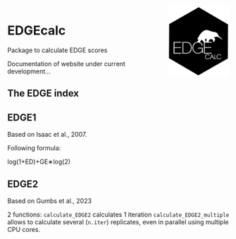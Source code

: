 
<img src="man/figures/EDGEcalc_logo.png" width="140px" align="right"/>

# EDGEcalc

Package to calculate EDGE scores

Documentation of website under current development…

## The EDGE index

## EDGE1

Based on Isaac et al., 2007.

Following formula:

log(1+ED)+GE∗log(2)

## EDGE2

Based on Gumbs et al., 2023

2 functions: `calculate_EDGE2` calculates 1 iteration
`calculate_EDGE2_multiple` allows to calculate several (`n.iter`)
replicates, even in parallel using multiple CPU cores.

